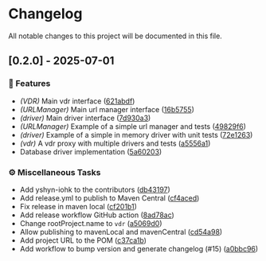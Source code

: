 # Changelog

All notable changes to this project will be documented in this file.

## [0.2.0] - 2025-07-01

### 🚀 Features

- *(VDR)* Main vdr interface ([621abdf](https://github.com/hyperledger-identus/vdr/commit/621abdf1c7ee8d629631f8e4784db40b163ee716))
- *(URLManager)* Main url manager interface ([16b5755](https://github.com/hyperledger-identus/vdr/commit/16b5755c3e9e5f4bc7260fddb3ee8429f72ed79c))
- *(driver)* Main driver interface ([7d930a3](https://github.com/hyperledger-identus/vdr/commit/7d930a3e1ee14d587102bc5abf70111ccd70d027))
- *(URLManager)* Example of a simple url manager and tests ([49829f6](https://github.com/hyperledger-identus/vdr/commit/49829f6e42fe07e7f1cd53c8a49c2f180af221e2))
- *(driver)* Example of a simple in memory driver with unit tests ([72e1263](https://github.com/hyperledger-identus/vdr/commit/72e12637139fd619a7fdc8d8912200353ef169b4))
- *(vdr)* A vdr proxy with multiple drivers and tests ([a5556a1](https://github.com/hyperledger-identus/vdr/commit/a5556a18c76ae6ba05a397a34e3152e6bd263ede))
- Database driver implementation ([5a60203](https://github.com/hyperledger-identus/vdr/commit/5a60203923cc6d3c1178d831700d117a089ca117))

### ⚙️ Miscellaneous Tasks

- Add yshyn-iohk to the contributors ([db43197](https://github.com/hyperledger-identus/vdr/commit/db4319778385258a93460c5fc628117bee9a8e20))
- Add release.yml to publish to Maven Central ([cf4aced](https://github.com/hyperledger-identus/vdr/commit/cf4aced4b0054dae4f8b73e34b3880c83ab997ad))
- Fix release in maven local ([cf201b1](https://github.com/hyperledger-identus/vdr/commit/cf201b1c458274ea25dc9cbadf4112a72b6e9fdb))
- Add release workflow GitHub action ([8ad78ac](https://github.com/hyperledger-identus/vdr/commit/8ad78ac842bc1a8cc9109a466995e2c2fd61d01f))
- Change rootProject.name to `vdr` ([a5069d0](https://github.com/hyperledger-identus/vdr/commit/a5069d0e8718fe48fe3b66ca89fa3578645c4bbb))
- Allow publishing to mavenLocal and mavenCentral ([cd54a98](https://github.com/hyperledger-identus/vdr/commit/cd54a980bd6d0f6463067a83dd60a2d3b078a7d4))
- Add project URL to the POM ([c37ca1b](https://github.com/hyperledger-identus/vdr/commit/c37ca1b0d052d73cdc2199659028349238992c1c))
- Add workflow to bump version and generate changelog (#15) ([a0bbc96](https://github.com/hyperledger-identus/vdr/commit/a0bbc96d9a7fc15cc76190d3086a61f05b9365b8))

<!-- generated by git-cliff -->
